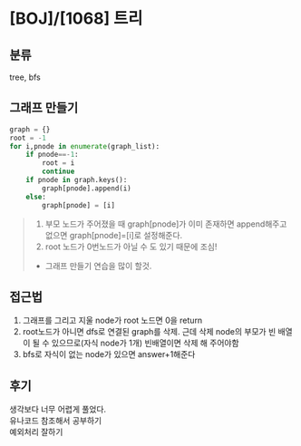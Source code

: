 # [BOJ]/[1068] 트리

## 분류
tree, bfs

## 그래프 만들기
```python
graph = {}
root = -1
for i,pnode in enumerate(graph_list):
    if pnode==-1:
        root = i
        continue
    if pnode in graph.keys():
        graph[pnode].append(i)
    else:
        graph[pnode] = [i]
```
> 1. 부모 노드가 주어졌을 때 graph[pnode]가 이미 존재하면 append해주고 없으면 graph[pnode]=[i]로 설정해준다.
> 2. root 노드가 0번노드가 아닐 수 도 있기 때문에 조심!
> - 그래프 만들기 연습을 많이 할것.

## 접근법
1. 그래프를 그리고 지울 node가 root 노드면 0을 return
2. root노드가 아니면 dfs로 연결된 graph를 삭제. 근데 삭제 node의 부모가 빈 배열이 될 수 있으므로(자식 node가 1개) 빈배열이면 삭제 해 주어야함
3. bfs로 자식이 없는 node가 있으면 answer+1해준다
## 후기
생각보다 너무 어렵게 풀었다.<br>
유나코드 참조해서 공부하기<br>
예외처리 잘하기<br>